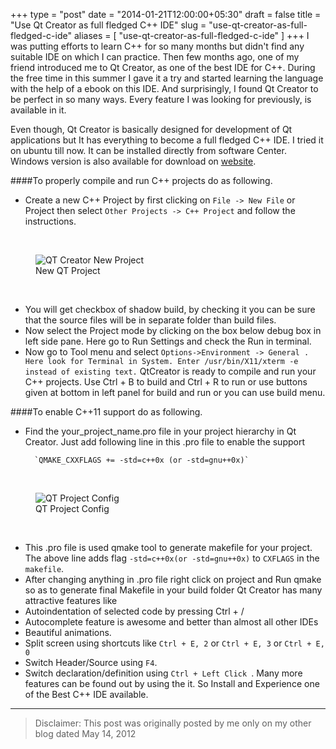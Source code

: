 +++
type = "post"
date = "2014-01-21T12:00:00+05:30"
draft = false
title = "Use Qt Creator as full fledged C++ IDE"
slug = "use-qt-creator-as-full-fledged-c-ide"
aliases = [
	"use-qt-creator-as-full-fledged-c-ide"
]
+++
 I was putting efforts to learn C++ for so many months but didn't find any suitable IDE on which I can practice. Then few months ago, one of my friend introduced me to Qt Creator, as one of the best IDE for C++. During the free time in this summer I gave it a try and started learning the language with the help of a ebook on this IDE. And surprisingly, I found Qt Creator to be perfect in so many ways. Every feature I was looking for previously, is  available in it.

 Even though, Qt Creator is basically designed for development of Qt applications but It has everything to become a full fledged C++ IDE. I tried it on ubuntu till now. It can be installed directly from software Center. Windows version is also available for download on [website](http://qt-project.org/downloads).


####To properly compile and run C++ projects do as following.
- Create a new C++ Project by first clicking on `File -> New File` or Project then select `Other Projects -> C++ Project` and follow the instructions.

</br>
<figure>
  <img src="http://i1370.photobucket.com/albums/ag256/kushdilip/qtmenu_zps21001adc.png" alt="QT Creator New Project" >
  <figcaption>New QT Project</figcaption>
</figure>
</br>

- You will get checkbox of shadow build, by checking it you can be sure that the source files will be in separate folder than build files.
- Now select the Project mode by clicking on the box below debug box in left side pane. Here go to Run Settings and check the Run in terminal.
- Now go to Tool menu and select `Options->Environment -> General . Here look for Terminal in System. Enter /usr/bin/X11/xterm -e instead of existing text.`
QtCreator is ready to compile and run your C++ projects. Use Ctrl + B to build and Ctrl + R to run or use buttons given at bottom in left panel for build and run or you can use build menu.

####To enable C++11 support do as following.
- Find the your_project_name.pro file in your project hierarchy in Qt Creator. Just add  following line in this .pro file to enable the support

		`QMAKE_CXXFLAGS += -std=c++0x (or -std=gnu++0x)`

</br>
<figure>
  <img src="http://i1370.photobucket.com/albums/ag256/kushdilip/qtconfig_zps52ede2e2.png" alt="QT Project Config" >
  <figcaption>QT Project Config</figcaption>
</figure>
</br>


- This .pro file is used qmake tool to generate makefile for your project. The above line adds flag `-std=c++0x(or -std=gnu++0x)` to `CXFLAGS` in the `makefile`.
- After changing anything in .pro file right click on project and Run qmake so as to generate final Makefile in your build folder
Qt Creator has many attractive features like
- Autoindentation of selected code by pressing Ctrl + /
- Autocomplete feature is awesome and better than almost all other IDEs
- Beautiful animations.
- Split screen using shortcuts like  `Ctrl + E, 2` or `Ctrl + E, 3` or `Ctrl + E, 0`
- Switch Header/Source using `F4`.
- Switch declaration/definition using `Ctrl + Left Click `.
Many more features can be found out by using the it. So Install and Experience one of the Best C++ IDE available.


---
>Disclaimer: This post was originally posted by me only on my other blog dated May 14, 2012
